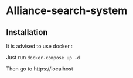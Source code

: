 # Alliance-search-system

## Installation
It is advised to use docker :

Just run ```docker-compose up -d```

Then go to https://localhost